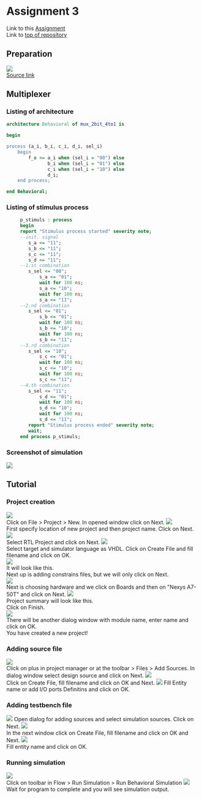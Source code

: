 # Assignment 3
Link to this [Assignment](https://github.com/ondrasouk/Digital-electronics-1/tree/main/Labs/03-vivado)  
Link to [top of repository](https://github.com/ondrasouk/Digital-electronics-1)
## Preparation
![](images/n4r.png)  
[Source link](https://reference.digilentinc.com/_media/reference/programmable-logic/nexys-a7/n4r.png)  
## Multiplexer
### Listing of architecture
```VHDL
architecture Behavioral of mux_2bit_4to1 is

begin

process (a_i, b_i, c_i, d_i, sel_i)
    begin
        f_o <= a_i when (sel_i = "00") else
               b_i when (sel_i = "01") else
               c_i when (sel_i = "10") else
               d_i;
    end process;

end Behavioral;
```
### Listing of stimulus process
```VHDL
     p_stimuls : process
     begin
     report "Stimulus process started" severity note;
     --init. signal
        s_a <= "11";
        s_b <= "11";
        s_c <= "11";
        s_d <= "11";
     --1.st combination
        s_sel <= "00";
            s_a <= "01";
            wait for 100 ns;
            s_a <= "10";
            wait for 100 ns;
            s_a <= "11";
     --2.nd combination
        s_sel <= "01";
            s_b <= "01";
            wait for 100 ns;
            s_b <= "10";
            wait for 100 ns;
            s_b <= "11";
     --3.rd combination
        s_sel <= "10";
            s_c <= "01";
            wait for 100 ns;
            s_c <= "10";
            wait for 100 ns;
            s_c <= "11";
     --4.th combination
        s_sel <= "11";
            s_d <= "01";
            wait for 100 ns;
            s_d <= "10";
            wait for 100 ns;
            s_d <= "11";
        report "Stimulus process ended" severity note;
        wait;
     end process p_stimuls;
```
### Screenshot of simulation
![](images/mux.png)
## Tutorial
### Project creation
![](images/sc1.png)  
Click on File > Project > New. In opened window click on Next.
![](images/sc2.png)  
First specify location of new project and then project name. Click on Next.
![](images/sc3.png)  
Select RTL Project and click on Next.
![](images/sc5.png)  
Select target and simulator language as VHDL. Click on Create File and fill filename and click on OK.  
![](images/sc4.png)  
It will look like this.  
Next up is adding constrains files, but we will only click on Next.  
![](images/sc6.png)  
Next is choosing hardware and we click on Boards and then on "Nexys A7-50T" and click on Next.
![](images/sc7.png)  
Project summary will look like this.  
Click on Finish.  
![](images/sc8.png)  
There will be another dialog window with module name, enter name and click on OK.  
You have created a new project!
### Adding source file
![](images/sc9.png)  
Click on plus in project manager or at the toolbar > Files > Add Sources. In dialog window select design source and click on Next.
![](images/sc10.png)  
Click on Create File, fill filename and click on OK and Next.
![](images/sc11.png)
Fill Entity name or add I/O ports Definitins and click on OK.
### Adding testbench file
![](images/sc12.png)
Open dialog for adding sources and select simulation sources. Click on Next.
![](images/sc13.png)  
In the next window click on Create File, fill filename and click on OK and Next.
![](images/sc14.png)  
Fill entity name and click on OK.
### Running simulation
![](images/sc15.png)  
Click on toolbar in Flow > Run Simulation > Run Behavioral Simulation
![](images/sc16.png)  
Wait for program to complete and you will see simulation output.
